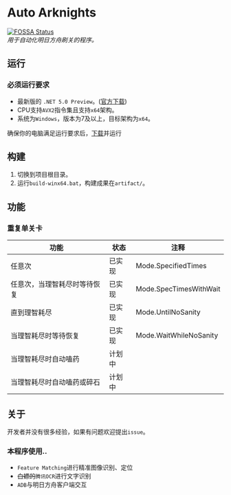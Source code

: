 # Auto Arknights
[![FOSSA Status](https://app.fossa.io/api/projects/git%2Bgithub.com%2FCCRcmcpe%2FAuto-Arknights.svg?type=shield)](https://app.fossa.io/projects/git%2Bgithub.com%2FCCRcmcpe%2FAuto-Arknights?ref=badge_shield)  
*用于自动化明日方舟刷关的程序。*
## 运行
### 必须运行要求
* 最新版的 `.NET 5.0 Preview`。([官方下载](https://dotnet.microsoft.com/download/dotnet-core/5.0))
* CPU支持`AVX2`指令集且支持`x64`架构。
* 系统为`Windows`，版本为7及以上，目标架构为`x64`。

确保你的电脑满足运行要求后，[下载](https://github.com/CCRcmcpe/Auto-Arknights/releases/latest)并运行
## 构建
1. 切换到项目根目录。  
2. 运行`build-winx64.bat`，构建成果在`artifact/`。
## 功能
### 重复单关卡
功能|状态|注释
-|-|-
任意次|已实现|Mode.SpecifiedTimes
任意次，当理智耗尽时等待恢复|已实现|Mode.SpecTimesWithWait
直到理智耗尽|已实现|Mode.UntilNoSanity
当理智耗尽时等待恢复|已实现|Mode.WaitWhileNoSanity
当理智耗尽时自动嗑药|计划中
当理智耗尽时自动嗑药或碎石|计划中
## 关于
开发者并没有很多经验，如果有问题欢迎提出`issue`。  
### 本程序使用..
* `Feature Matching`进行精准图像识别、定位
* ~~白嫖的~~`腾讯OCR`进行文字识别
* `ADB`与明日方舟客户端交互
